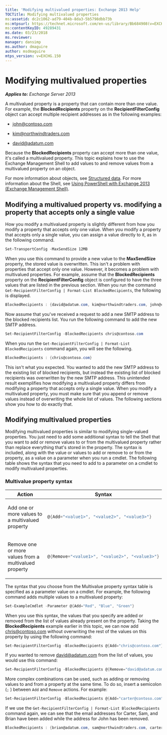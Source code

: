 ```yaml
---
title: 'Modifying multivalued properties: Exchange 2013 Help'
TOCTitle: Modifying multivalued properties
ms:assetid: dc2c1062-ad79-404b-8da3-5b5798dbb73b
ms:mtpsurl: https://technet.microsoft.com/en-us/library/Bb684908(v=EXCHG.150)
ms:contentKeyID: 49289431
ms.date: 03/23/2018
ms.reviewer: 
manager: dansimp
ms.author: dmaguire
author: msdmaguire
mtps_version: v=EXCHG.150
---
```


# Modifying multivalued properties

_**Applies to:** Exchange Server 2013_

A multivalued property is a property that can contain more than one value. For example, the **BlockedRecipients** property on the **RecipientFilterConfig** object can accept multiple recipient addresses as in the following examples:

- john@contoso.com

- kim@northwindtraders.com

- david@adatum.com

Because the **BlockedRecipients** property can accept more than one value, it's called a multivalued property. This topic explains how to use the Exchange Management Shell to add values to and remove values from a multivalued property on an object.

For more information about objects, see [Structured data](https://technet.microsoft.com/en-us/library/aa996386\(v=exchg.150\)). For more information about the Shell, see [Using PowerShell with Exchange 2013 (Exchange Management Shell)](https://technet.microsoft.com/en-us/library/bb123778\(v=exchg.150\)).

## Modifying a multivalued property vs. modifying a property that accepts only a single value

How you modify a multivalued property is slightly different from how you modify a property that accepts only one value. When you modify a property that accepts only a single value, you can assign a value directly to it, as in the following command.

```powershell
Set-TransportConfig -MaxSendSize 12MB
```

When you use this command to provide a new value to the **MaxSendSize** property, the stored value is overwritten. This isn't a problem with properties that accept only one value. However, it becomes a problem with multivalued properties. For example, assume that the **BlockedRecipients** property on the **RecipientFilterConfig** object is configured to have the three values that are listed in the previous section. When you run the command `Get-RecipientFilterConfig | Format-List BlockedRecipients`, the following is displayed.

```powershell
BlockedRecipients : {david@adatum.com, kim@northwindtraders.com, john@contoso.com}
```

Now assume that you've received a request to add a new SMTP address to the blocked recipients list. You run the following command to add the new SMTP address.

```powershell
Set-RecipientFilterConfig -BlockedRecipients chris@contoso.com
```

When you run the `Get-RecipientFilterConfig | Format-List BlockedRecipients` command again, you will see the following.

```powershell
BlockedRecipients : {chris@contoso.com}
```

This isn't what you expected. You wanted to add the new SMTP address to the existing list of blocked recipients, but instead the existing list of blocked recipients was overwritten by the new SMTP address. This unintended result exemplifies how modifying a multivalued property differs from modifying a property that accepts only a single value. When you modify a multivalued property, you must make sure that you append or remove values instead of overwriting the whole list of values. The following sections show you how to do exactly that.

## Modifying multivalued properties

Modifying multivalued properties is similar to modifying single-valued properties. You just need to add some additional syntax to tell the Shell that you want to add or remove values to or from the multivalued property rather than replace everything that's stored in the property. The syntax is included, along with the value or values to add or remove to or from the property, as a value on a parameter when you run a cmdlet. The following table shows the syntax that you need to add to a parameter on a cmdlet to modify multivalued properties.

### Multivalue property syntax

<table>
<colgroup>
<col style="width: 50%" />
<col style="width: 50%" />
</colgroup>
<thead>
<tr class="header">
<th>Action</th>
<th>Syntax</th>
</tr>
</thead>
<tbody>
<tr class="odd">
<td><p>Add one or more values to a multivalued property</p></td>
<td>

```powershell
@{Add="<value1>", "<value2>", "<value3>"}
```

</td>
</tr>
<tr class="even">
<td><p>Remove one or more values from a multivalued property</p></td>
<td>

```powershell
@{Remove="<value1>", "<value2>", "<value3>"}
```

</td>
</tr>
</tbody>
</table>

The syntax that you choose from the Multivalue property syntax table is specified as a parameter value on a cmdlet. For example, the following command adds multiple values to a multivalued property:

```powershell
Set-ExampleCmdlet -Parameter @{Add="Red", "Blue", "Green"}
```

When you use this syntax, the values that you specify are added or removed from the list of values already present on the property. Taking the **BlockedRecipients** example earlier in this topic, we can now add chris@contoso.com without overwriting the rest of the values on this property by using the following command:

```powershell
Set-RecipientFilterConfig -BlockedRecipients @{Add="chris@contoso.com"}
```

If you wanted to remove david@adatum.com from the list of values, you would use this command:

```powershell
Set-RecipientFilterConfig -BlockedRecipients @{Remove="david@adatum.com"}
```

More complex combinations can be used, such as adding or removing values to and from a property at the same time. To do so, insert a semicolon (`;` ) between `Add` and `Remove` actions. For example:

```powershell
Set-RecipientFilterConfig -BlockedRecipients @{Add="carter@contoso.com", "sam@northwindtraders.com", "brian@adatum.com"; Remove="john@contoso.com"}
```

If we use the `Get-RecipientFilterConfig | Format-List BlockedRecipients` command again, we can see that the email addresses for Carter, Sam, and Brian have been added while the address for John has been removed.

```powershell
BlockedRecipients : {brian@adatum.com, sam@northwindtraders.com, carter@contoso.com, chris@contoso.com, kim@northwindtraders.com}
```
